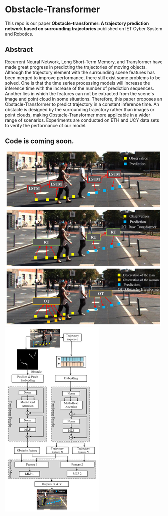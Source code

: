# Obstacle-Transformer
This repo is our paper **Obstacle‐transformer: A trajectory prediction network based on surrounding trajectories** published on IET Cyber System and Robotics.

## Abstract
Recurrent Neural Network, Long Short-Term Memory, and Transformer have made great progress in predicting the trajectories of moving objects.
Although the trajectory element with the surrounding scene features has been merged to improve performance, there still exist some problems to be solved.
One is that the time series processing models will increase the inference time with the increase of the number of prediction sequences.
Another lies in which the features can not be extracted from the scene's image and point cloud in some situations.
Therefore, this paper proposes an Obstacle-Transformer to predict trajectory in a constant inference time. 
An obstacle is designed by the surrounding trajectory rather than images or point clouds, making Obstacle-Transformer more applicable in a wider range of scenarios.
Experiments are conducted on ETH and UCY data sets to verify the performance of our model.

## Code is coming soon.

<img src="https://github.com/Zavieton/Obstacle-Transformer/blob/main/img/1.png" width="500px">   <img src="https://github.com/Zavieton/Obstacle-Transformer/blob/main/img/2.png" width="300px">


